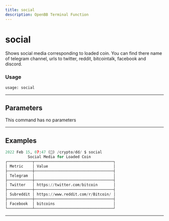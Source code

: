 ```yaml
---
title: social
description: OpenBB Terminal Function
---
```


# social

Shows social media corresponding to loaded coin. You can find there name of telegram channel, urls to twitter, reddit, bitcointalk, facebook and discord.

### Usage

```python
usage: social
```

---

## Parameters

This command has no parameters

---

## Examples

```python
2022 Feb 15, 07:47 (🦋) /crypto/dd/ $ social
          Social Media for Loaded Coin
┌───────────┬───────────────────────────────────┐
│ Metric    │ Value                             │
├───────────┼───────────────────────────────────┤
│ Telegram  │                                   │
├───────────┼───────────────────────────────────┤
│ Twitter   │ https://twitter.com/bitcoin       │
├───────────┼───────────────────────────────────┤
│ Subreddit │ https://www.reddit.com/r/Bitcoin/ │
├───────────┼───────────────────────────────────┤
│ Facebook  │ bitcoins                          │
└───────────┴───────────────────────────────────┘
```

---

